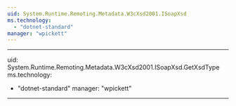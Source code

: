 ```yaml
---
uid: System.Runtime.Remoting.Metadata.W3cXsd2001.ISoapXsd
ms.technology: 
  - "dotnet-standard"
manager: "wpickett"
---
```


---
uid: System.Runtime.Remoting.Metadata.W3cXsd2001.ISoapXsd.GetXsdType
ms.technology: 
  - "dotnet-standard"
manager: "wpickett"
---
